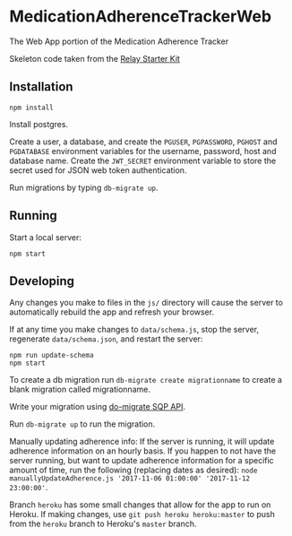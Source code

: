 # MedicationAdherenceTrackerWeb
The Web App portion of the Medication Adherence Tracker

Skeleton code taken from the [Relay Starter Kit](https://github.com/relayjs/relay-starter-kit)

## Installation

```
npm install
```

Install postgres.

Create a user, a database, and create the `PGUSER`, `PGPASSWORD`, `PGHOST` and `PGDATABASE` environment variables for the username, password, host and database name. Create the `JWT_SECRET` environment variable to store the secret used for JSON web token authentication.

Run migrations by typing `db-migrate up`.

## Running

Start a local server:

```
npm start
```

## Developing

Any changes you make to files in the `js/` directory will cause the server to
automatically rebuild the app and refresh your browser.

If at any time you make changes to `data/schema.js`, stop the server,
regenerate `data/schema.json`, and restart the server:

```
npm run update-schema
npm start
```

To create a db migration run `db-migrate create migrationname` to create a blank migration called migrationname.

Write your migration using [do-migrate SQP API](https://db-migrate.readthedocs.io/en/latest/API/SQL/).

Run `db-migrate up` to run the migration.

Manually updating adherence info: If the server is running, it will update adherence information on an hourly basis. If you happen to not have the server running, but want to update adherence information for a specific amount of time, run the following (replacing dates as desired): `node manuallyUpdateAdherence.js '2017-11-06 01:00:00' '2017-11-12 23:00:00'`.

Branch `heroku` has some small changes that allow for the app to run on Heroku. If making changes, use `git push heroku heroku:master` to push from the `heroku` branch to Heroku's `master` branch.
